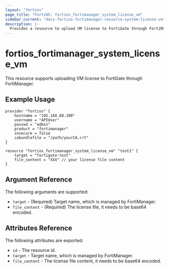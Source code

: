 ```yaml
---
layout: "fortios"
page_title: "FortiOS: fortios_fortimanager_system_license_vm"
sidebar_current: "docs-fortios-fortimanager-resource-system-license-vm"
description: |-
  Provides a resource to upload VM license to FortiGate through FortiManager.
---
```


# fortios_fortimanager_system_license_vm
This resource supports uploading VM license to FortiGate through FortiManager.

## Example Usage
```hcl
provider "fortios" {
	hostname = "192.168.88.100"
	username = "APIUser"
	passwd = "admin"
	product = "fortimanager"
	insecure = false
	cabundlefile = "/path/yourCA.crt"
}

resource "fortios_fortimanager_system_license_vm" "test1" {
	target = "fortigate-test"
	file_content = "XXX" // your license file content
}
```

## Argument Reference
The following arguments are supported:

* `target` - (Required) Target name, which is managed by FortiManager.
* `file_content` - (Required) The license file, it needs to be base64 encoded.

## Attributes Reference
The following attributes are exported:

* `id` - The resource id.
* `target` - Target name, which is managed by FortiManager.
* `file_content` - The license file content, it needs to be base64 encoded.
